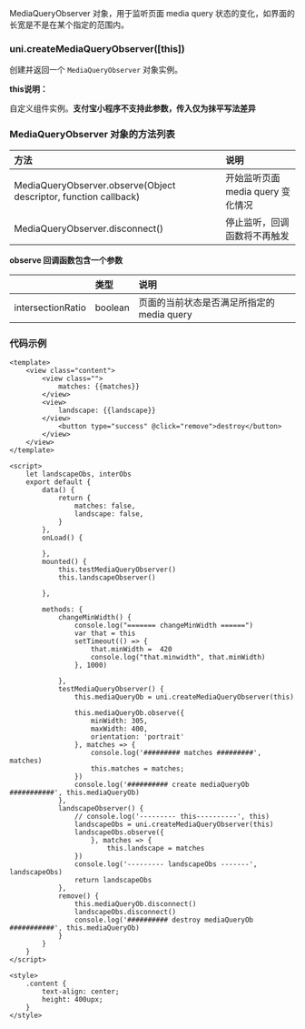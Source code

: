 MediaQueryObserver 对象，用于监听页面 media query 状态的变化，如界面的长宽是不是在某个指定的范围内。

### uni.createMediaQueryObserver([this])
创建并返回一个 ``MediaQueryObserver`` 对象实例。

**this说明：**

自定义组件实例。**支付宝小程序不支持此参数，传入仅为抹平写法差异**

### MediaQueryObserver 对象的方法列表

|方法|说明|
|:-|:-|
|MediaQueryObserver.observe(Object descriptor, function callback)|开始监听页面 media query 变化情况|
|MediaQueryObserver.disconnect()|停止监听，回调函数将不再触发|

**observe 回调函数包含一个参数**

||类型|说明|
|:-|:-|:-|
|intersectionRatio|boolean|页面的当前状态是否满足所指定的 media query|

### 代码示例

```
<template>
    <view class="content">
        <view class="">
            matches: {{matches}}
        </view>
        <view>
            landscape: {{landscape}}
        </view>
            <button type="success" @click="remove">destroy</button>
        </view>
    </view>
</template>

<script>
    let landscapeObs, interObs
    export default {
        data() {
            return {
                matches: false,
                landscape: false,
            }
        },
        onLoad() {

        },
        mounted() {
            this.testMediaQueryObserver()
            this.landscapeObserver()

        },

        methods: {
            changeMinWidth() {
                console.log("======= changeMinWidth ======")
                var that = this
                setTimeout(() => {
                    that.minWidth =  420
                    console.log("that.minwidth", that.minWidth)
                }, 1000)

            },
            testMediaQueryObserver() {
                this.mediaQueryOb = uni.createMediaQueryObserver(this)

                this.mediaQueryOb.observe({
                    minWidth: 305,
                    maxWidth: 400,
                    orientation: 'portrait'  
                }, matches => {
                    console.log('######### matches #########', matches)
                    this.matches = matches;
                })
                console.log('########## create mediaQueryOb ###########', this.mediaQueryOb)
            },
            landscapeObserver() {
                // console.log('--------- this----------', this)
                landscapeObs = uni.createMediaQueryObserver(this)
                landscapeObs.observe({
                    }, matches => {
                        this.landscape = matches
                })
                console.log('--------- landscapeObs -------', landscapeObs)
                return landscapeObs
            },
            remove() {
                this.mediaQueryOb.disconnect()
                landscapeObs.disconnect()
                console.log('########## destroy mediaQueryOb ###########', this.mediaQueryOb)
            }
        }
    }
</script>

<style>
    .content {
        text-align: center;
        height: 400upx;
    }
</style>
```
